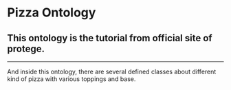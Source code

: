 # Pizza Ontology
## This ontology is the tutorial from official site of protege.
******
And inside this ontology, there are several defined classes about different kind of pizza with various toppings and base. 
